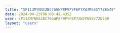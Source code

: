```yaml
---
title: "SP113MYNN52BC76GWP8P9PYFEP7XWJP6S5Y7ZE549"
date: 2024-04-23T06:00:42.435Z
user: SP113MYNN52BC76GWP8P9PYFEP7XWJP6S5Y7ZE549
layout: "users"
---
```

    